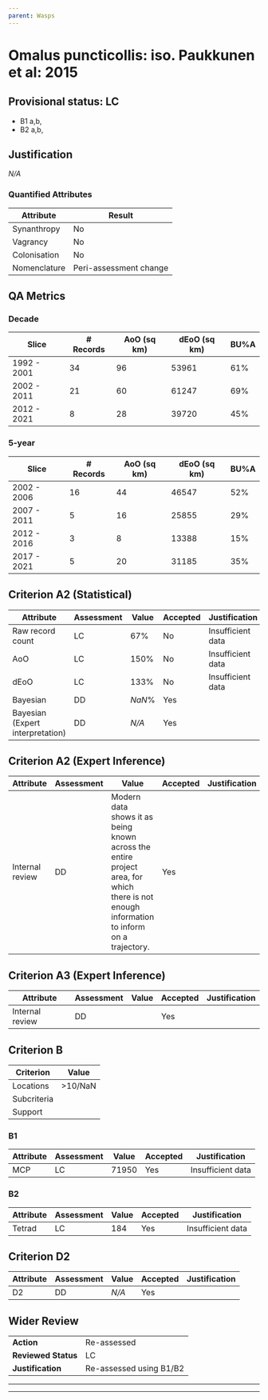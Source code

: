 ```yaml
---
parent: Wasps
---
```

# Omalus puncticollis: iso. Paukkunen et al: 2015
## Provisional status: LC
- B1 a,b, 
- B2 a,b, 

## Justification
*N/A*
### Quantified Attributes
|Attribute|Result|
|---|---|
|Synanthropy|No|
|Vagrancy|No|
|Colonisation|No|
|Nomenclature|Peri-assessment change|
## QA Metrics
### Decade
| Slice | # Records | AoO (sq km) | dEoO (sq km) |BU%A |
|---|---|---|---|---|
|1992 - 2001|34|96|53961|61%|
|2002 - 2011|21|60|61247|69%|
|2012 - 2021|8|28|39720|45%|
### 5-year
| Slice | # Records | AoO (sq km) | dEoO (sq km) |BU%A |
|---|---|---|---|---|
|2002 - 2006|16|44|46547|52%|
|2007 - 2011|5|16|25855|29%|
|2012 - 2016|3|8|13388|15%|
|2017 - 2021|5|20|31185|35%|
## Criterion A2 (Statistical)
|Attribute|Assessment|Value|Accepted|Justification
|---|---|---|---|---|
|Raw record count|LC|67%|No|Insufficient data|
|AoO|LC|150%|No|Insufficient data|
|dEoO|LC|133%|No|Insufficient data|
|Bayesian|DD|*NaN*%|Yes||
|Bayesian (Expert interpretation)|DD|*N/A*|Yes||
## Criterion A2 (Expert Inference)
|Attribute|Assessment|Value|Accepted|Justification
|---|---|---|---|---|
|Internal review|DD|Modern data shows it as being known across the entire project area, for which there is not enough information to inform on a trajectory.|Yes||
## Criterion A3 (Expert Inference)
|Attribute|Assessment|Value|Accepted|Justification
|---|---|---|---|---|
|Internal review|DD||Yes||
## Criterion B
|Criterion| Value|
|---|---|
|Locations|>10/NaN|
|Subcriteria||
|Support||
### B1
|Attribute|Assessment|Value|Accepted|Justification
|---|---|---|---|---|
|MCP|LC|71950|Yes|Insufficient data|
### B2
|Attribute|Assessment|Value|Accepted|Justification
|---|---|---|---|---|
|Tetrad|LC|184|Yes|Insufficient data|
## Criterion D2
|Attribute|Assessment|Value|Accepted|Justification
|---|---|---|---|---|
|D2|DD|*N/A*|Yes||
## Wider Review
|  |  |
|---|---|
|**Action**|Re-assessed|
|**Reviewed Status**|LC|
|**Justification**|Re-assessed using B1/B2|
---
 ---
 <br><br>
 
